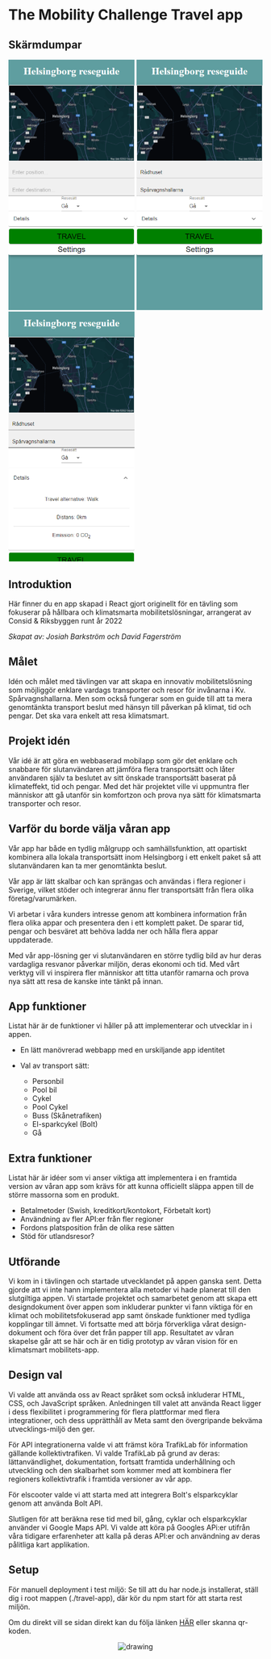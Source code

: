 # **The Mobility Challenge Travel app**

## Skärmdumpar
<p float="left">
<img src="public\App.png" alt="drawing" width="250"/>
<img src="public\AppWithPosition.png" alt="drawing" width="250"/>
<img src="public\AppOpenDetails.png" alt="drawing" width="250"/>
</p>


## Introduktion
Här finner du en app skapad i React gjort originellt för en tävling som fokuserar på hållbara och klimatsmarta mobilitetslösningar, arrangerat av Consid & Riksbyggen runt år 2022

*Skapat av: Josiah Barkström och David Fagerström*

## Målet
Idén och målet med tävlingen var att skapa en innovativ mobilitetslösning som möjliggör enklare vardags transporter och resor för invånarna i Kv. Spårvagnshallarna. Men som också fungerar som en guide till att ta mera genomtänkta transport beslut med hänsyn till påverkan på klimat, tid och pengar. Det ska vara enkelt att resa klimatsmart.

## Projekt idén
Vår idé är att göra en webbaserad mobilapp som gör det enklare och snabbare för slutanvändaren att jämföra flera transportsätt och låter användaren själv ta beslutet av sitt önskade transportsätt baserat på klimateffekt, tid och pengar. Med det här projektet ville vi uppmuntra fler människor att gå utanför sin komfortzon och prova nya sätt för klimatsmarta transporter och resor.

## Varför du borde välja våran app
Vår app har både en tydlig målgrupp och samhällsfunktion, att opartiskt kombinera alla lokala transportsätt inom Helsingborg i ett enkelt paket så att slutanvändaren kan ta mer genomtänkta beslut.

Vår app är lätt skalbar och kan sprängas och användas i flera regioner i Sverige, vilket stöder och integrerar ännu fler transportsätt från flera olika företag/varumärken.

Vi arbetar i våra kunders intresse genom att kombinera information från flera olika appar och presentera den i ett komplett paket. De sparar tid, pengar och besväret att behöva ladda ner och hålla flera appar uppdaterade.

Med vår app-lösning ger vi slutanvändaren en större tydlig bild av hur deras vardagliga resvanor påverkar miljön, deras ekonomi och tid. Med vårt verktyg vill vi inspirera fler människor att titta utanför ramarna och prova nya sätt att resa de kanske inte tänkt på innan.


## App funktioner
Listat här är de funktioner vi håller på att implementerar och utvecklar in i appen.

- En lätt manövrerad webbapp med en urskiljande app identitet

- Val av transport sätt:

    - Personbil
    - Pool bil
    - Cykel
    - Pool Cykel
    - Buss (Skånetrafiken)
    - El-sparkcykel (Bolt)
    - Gå
    
## Extra funktioner
Listat här är idéer som vi anser viktiga att implementera i en framtida version av våran app som krävs för att kunna officiellt släppa appen till de större massorna som en produkt.

- Betalmetoder (Swish, kreditkort/kontokort, Förbetalt kort)
- Användning av fler API:er från fler regioner
- Fordons platsposition från de olika rese sätten
- Stöd för utlandsresor?

## Utförande
Vi kom in i tävlingen och startade utvecklandet på appen ganska sent. Detta gjorde att vi inte hann implementera alla metoder vi hade planerat till den slutgiltiga appen. Vi startade projektet och samarbetet genom att skapa ett designdokument över appen som inkluderar punkter vi fann viktiga för en klimat och mobilitetsfokuserad app samt önskade funktioner med tydliga kopplingar till ämnet. Vi fortsatte med att börja förverkliga vårat design-dokument och föra över det från papper till app. Resultatet av våran skapelse går att se här och är en tidig prototyp av våran vision för en klimatsmart mobilitets-app.

## Design val
Vi valde att använda oss av React språket som också inkluderar HTML, CSS, och JavaScript språken. Anledningen till valet att använda React ligger i dess flexibilitet i programmering för flera plattformar med flera integrationer, och dess upprätthåll av Meta samt den övergripande bekväma utvecklings-miljö den ger.

För API integrationerna valde vi att främst köra TrafikLab för information gällande kollektivtrafiken. Vi valde TrafikLab på grund av deras: lättanvändlighet, dokumentation, fortsatt framtida underhållning och utveckling och den skalbarhet som kommer med att kombinera fler regioners kollektivtrafik i framtida versioner av vår app.

För elscooter valde vi att starta med att integrera Bolt's elsparkcyklar genom att använda Bolt API.

Slutligen för att beräkna rese tid med bil, gång, cyklar och elsparkcyklar använder vi Google Maps API. Vi valde att köra på Googles APi:er utifrån våra tidigare erfarenheter att kalla på deras API:er och användning av deras pålitliga kart applikation.

## Setup
För manuell deployment i test miljö: Se till att du har node.js installerat, ställ dig i root mappen (./travel-app), där kör du npm start för att starta rest miljön.

Om du direkt vill se sidan direkt kan du följa länken <a  href=https://rese.xn--ml-yia.net/ >HÄR</a> eller skanna qr-koden.


<p align="center">
   <img src="public\qrcode_rese.mål.net.png" alt="drawing" width="200"/>
</p>
